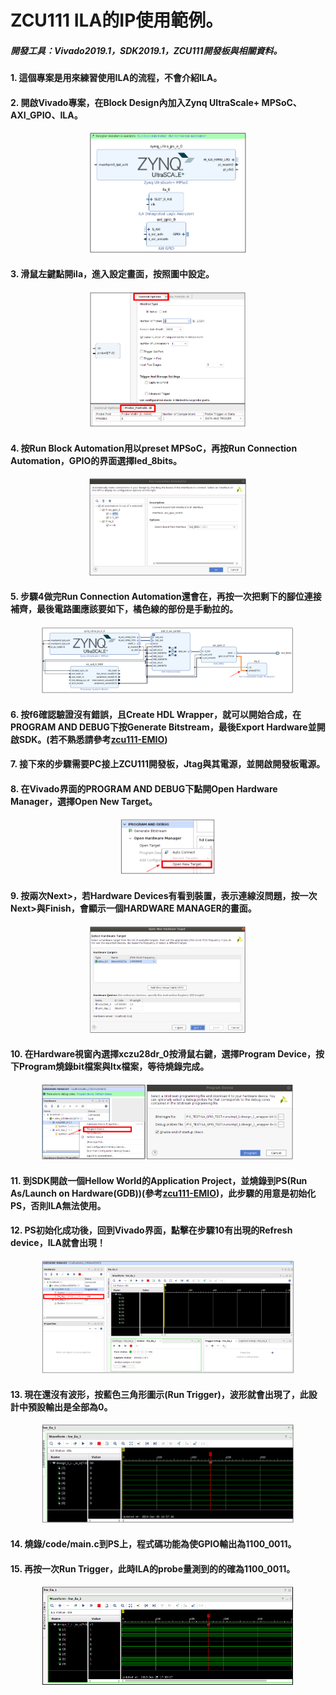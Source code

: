 # ZCU111 ILA的IP使用範例。
##### 開發工具：Vivado2019.1，SDK2019.1，ZCU111開發板與相關資料。
#### 1. 這個專案是用來練習使用ILA的流程，不會介紹ILA。

#### 2. 開啟Vivado專案，在Block Design內加入Zynq UltraScale+ MPSoC、AXI_GPIO、ILA。
<p align=center><img src="https://github.com/weirenxue/zcu111-ILA/blob/master/pic/Impot_Needed_IP.png"  title="MPSoC GPIO ILA" width="50%"></p>

#### 3. 滑鼠左鍵點開ila，進入設定畫面，按照圖中設定。
<p align=center><img src="https://github.com/weirenxue/zcu111-ILA/blob/master/pic/ILA_Setting.png"  title="ILA Setting " width="50%"></p>

#### 4. 按Run Block Automation用以preset MPSoC，再按Run Connection Automation，GPIO的界面選擇led_8bits。
<p align=center><img src="https://github.com/weirenxue/zcu111-ILA/blob/master/pic/Run_Connection_Automation.png"  title="Run Connection Automation Setting" width="50%"></p>

#### 5. 步驟4做完Run Connection Automation還會在，再按一次把剩下的腳位連接補齊，最後電路圖應該要如下，橘色線的部份是手動拉的。
<p align=center><img src="https://github.com/weirenxue/zcu111-ILA/blob/master/pic/Final_Block.png"  title="Final Circuit Block Diagram" width="80%"></p>

#### 6. 按f6確認驗證沒有錯誤，且Create HDL Wrapper，就可以開始合成，在PROGRAM AND DEBUG下按Generate Bitstream，最後Export Hardware並開啟SDK。(若不熟悉請參考[zcu111-EMIO](https://github.com/weirenxue/zcu111-EMIO))

#### 7. 接下來的步驟需要PC接上ZCU111開發板，Jtag與其電源，並開啟開發板電源。

#### 8. 在Vivado界面的PROGRAM AND DEBUG下點開Open Hardware Manager，選擇Open New Target。
<p align=center><img src="https://github.com/weirenxue/zcu111-ILA/blob/master/pic/New_Hardware_Manager.png"  title="New Hardware Manager" width="30%"></p>

#### 9. 按兩次Next>，若Hardware Devices有看到裝置，表示連線沒問題，按一次Next>與Finish，會顯示一個HARDWARE MANAGER的畫面。
<p align=center><img src="https://github.com/weirenxue/zcu111-ILA/blob/master/pic/Hardware_Manager_Setting.png"  title="Hardware Manager Setting" width="50%"></p>

#### 10. 在Hardware視窗內選擇xczu28dr_0按滑鼠右鍵，選擇Program Device，按下Program燒錄bit檔案與ltx檔案，等待燒錄完成。
<p align=center><img src="https://github.com/weirenxue/zcu111-ILA/blob/master/pic/Program_Device.png"  title="Program Device" width="80%"></p>

#### 11. 到SDK開啟一個Hellow World的Application Project，並燒錄到PS(Run As/Launch on Hardware(GDB))(參考[zcu111-EMIO](https://github.com/weirenxue/zcu111-EMIO))，此步驟的用意是初始化PS，否則ILA無法使用。

#### 12. PS初始化成功後，回到Vivado界面，點擊在步驟10有出現的Refresh device，ILA就會出現！
<p align=center><img src="https://github.com/weirenxue/zcu111-ILA/blob/master/pic/ILA_appear.png"  title="ILA appear" width="80%"></p>

#### 13. 現在還沒有波形，按藍色三角形圖示(Run Trigger)，波形就會出現了，此設計中預設輸出是全部為0。
<p align=center><img src="https://github.com/weirenxue/zcu111-ILA/blob/master/pic/ILA_wave_default.png"  title="ILA default wave" width="80%"></p>

#### 14. 燒錄/code/main.c到PS上，程式碼功能為使GPIO輸出為1100_0011。

#### 15. 再按一次Run Trigger，此時ILA的probe量測到的的確為1100_0011。
<p align=center><img src="https://github.com/weirenxue/zcu111-ILA/blob/master/pic/ILA_wave_changed.png"  title="ILA changed wave" width="80%"></p>
